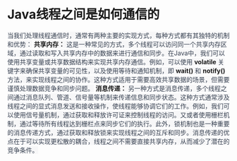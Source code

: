 # Java线程之间是如何通信的
<font style="color:rgb(55, 65, 81);background-color:rgb(247, 247, 248);">当我们处理线程通信时，通常有两种主要的实现方式，每种方式都有其独特的机制和优势：</font>
**<font style="background-color:rgb(247, 247, 248);">共享内存：</font>**<font style="color:rgb(55, 65, 81);background-color:rgb(247, 247, 248);"> 这是一种常见的方式，多个线程可以访问同一个共享内存区域，通过读取和写入共享内存中的数据来进行通信和同步。在Java中，我们可以使用共享变量或共享数据结构来实现共享内存通信。例如，可以使用 </font>**<font style="background-color:rgb(247, 247, 248);">volatile</font>**<font style="color:rgb(55, 65, 81);background-color:rgb(247, 247, 248);"> 关键字来确保共享变量的可见性，以及使用等待和通知机制，即 </font>**<font style="background-color:rgb(247, 247, 248);">wait()</font>**<font style="color:rgb(55, 65, 81);background-color:rgb(247, 247, 248);"> 和 </font>**<font style="background-color:rgb(247, 247, 248);">notify()</font>**<font style="color:rgb(55, 65, 81);background-color:rgb(247, 247, 248);"> 方法，来实现线程之间的协作。这种方式适用于需要高效共享数据的场景，但需要谨慎处理数据竞争和同步问题。</font>
**<font style="background-color:rgb(247, 247, 248);">消息传递：</font>**<font style="color:rgb(55, 65, 81);background-color:rgb(247, 247, 248);"> 另一种方式是消息传递，多个线程之间通过消息队列、管道、信号量等机制来传递信息和同步状态。这种方式通常涉及线程之间的显式消息发送和接收操作，使线程能够协调它们的工作。例如，我们可以使用信号量机制，通过获取和释放许可证来控制线程的访问。又或者使用栅栏机制，通过等待所有线程达到栅栏点来同步它们的执行。此外，锁机制也是一种重要的消息传递方式，通过获取和释放锁来实现线程之间的互斥和同步。消息传递的优点在于可以实现更松散的耦合，线程之间不需要直接共享内存，从而减少了潜在的竞争条件。</font>
<font style="color:rgb(55, 65, 81);background-color:rgb(247, 247, 248);"></font>
<font style="color:rgb(55, 65, 81);background-color:rgb(247, 247, 248);"></font>
